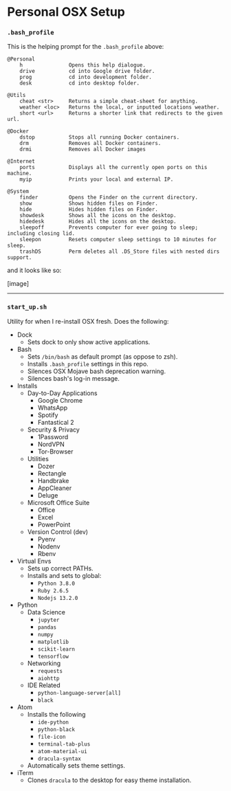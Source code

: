 # Personal OSX Setup

### `.bash_profile`

This is the helping prompt for the `.bash_profile` above:

```
@Personal
    h               Opens this help dialogue.
    drive           cd into Google drive folder.
    prog            cd into development folder.
    desk            cd into desktop folder.

@Utils
    cheat <str>     Returns a simple cheat-sheet for anything.
    weather <loc>   Returns the local, or inputted locations weather.
    short <url>     Returns a shorter link that redirects to the given url.

@Docker
    dstop           Stops all running Docker containers.
    drm             Removes all Docker containers.
    drmi            Removes all Docker images

@Internet
    ports           Displays all the currently open ports on this machine.
    myip            Prints your local and external IP.

@System
    finder          Opens the Finder on the current directory.
    show            Shows hidden files on Finder.
    hide            Hides hidden files on Finder.
    showdesk        Shows all the icons on the desktop.
    hidedesk        Hides all the icons on the desktop.
    sleepoff        Prevents computer for ever going to sleep; including closing lid.
    sleepon         Resets computer sleep settings to 10 minutes for sleep.
    trashDS         Perm deletes all .DS_Store files with nested dirs support.
```

and it looks like so:

[image]

---

### `start_up.sh`

Utility for when I re-install OSX fresh. Does the following:

* Dock
  * Sets dock to only show active applications.
* Bash
  * Sets `/bin/bash` as default prompt (as oppose to zsh).
  * Installs `.bash_profile` settings in this repo.
  * Silences OSX Mojave bash deprecation warning.
  * Silences bash's log-in message.
* Installs
  * Day-to-Day Applications
    * Google Chrome
    * WhatsApp
    * Spotify
    * Fantastical 2
  * Security & Privacy
    * 1Password
    * NordVPN
    * Tor-Browser
  * Utilities
    * Dozer
    * Rectangle
    * Handbrake
    * AppCleaner
    * Deluge
  * Microsoft Office Suite
    * Office
    * Excel
    * PowerPoint
  * Version Control (dev)
    * Pyenv
    * Nodenv
    * Rbenv
* Virtual Envs
  * Sets up correct PATHs.
  * Installs and sets to global:
    * `Python 3.8.0`
    * `Ruby 2.6.5`
    * `Nodejs 13.2.0`
* Python
  * Data Science
    * `jupyter`
    * `pandas`
    * `numpy`
    * `matplotlib`
    * `scikit-learn`
    * `tensorflow`
  * Networking
    * `requests`
    * `aiohttp`
  * IDE Related
    * `python-language-server[all]`
    * `black`
* Atom
  * Installs the following
    * `ide-python`
    * `python-black`
    * `file-icon`
    * `terminal-tab-plus`
    * `atom-material-ui`
    * `dracula-syntax`
  * Automatically sets theme settings.
* iTerm
  * Clones `dracula` to the desktop for easy theme installation.
